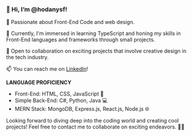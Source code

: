 ### 👋 Hi, I’m @hodanysf!

👀 Passionate about Front-End Code and web design.

🌱 Currently, I'm immersed in learning TypeScript and honing my skills in Front-End languages and frameworks through small projects.

💞 Open to collaboration on exciting projects that involve creative design in the tech industry.

📫 You can reach me on [LinkedIn](https://www.linkedin.com/in/hodan-yusuf-tech/)!

**LANGUAGE PROFICIENCY**
- Front-End: HTML, CSS, JavaScript 🚀
- Simple Back-End: C#, Python, Java 💻
- MERN Stack: MongoDB, Express.js, React.js, Node.js 🌐

Looking forward to diving deep into the coding world and creating cool projects! Feel free to contact me to collaborate on exciting endeavors. 🚧✨


